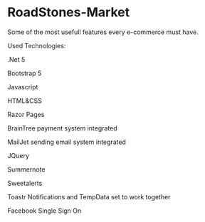 # RoadStones-Market
Some of the most usefull features every e-commerce must have.

Used Technologies:

.Net 5

Bootstrap 5

Javascript

HTML&CSS

Razor Pages

BrainTree payment system integrated

MailJet sending email system integrated

JQuery

Summernote

Sweetalerts

Toastr Notifications and TempData set to work together

Facebook Single Sign On
